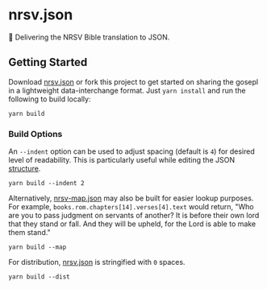 # nrsv.json

📖 Delivering the NRSV Bible translation to JSON.

## Getting Started

Download [nrsv.json](dist/nrsv.json) or fork this project to get started on sharing the gosepl in a lightweight data-interchange format. Just `yarn install` and run the following to build locally:

```
yarn build
```

### Build Options

An `--indent` option can be used to adjust spacing (default is `4`) for desired level of readability. This is particularly useful while editing the JSON [structure](lib/structure.js).

```
yarn build --indent 2
```

Alternatively, [nrsv-map.json](dist/nrsv-map.json) may also be built for easier lookup purposes. For example, `books.rom.chapters[14].verses[4].text` would return, "Who are you to pass judgment on servants of another? It is before their own lord that they stand or fall. And they will be upheld, for the Lord
is able to make them stand."

```
yarn build --map
```

For distribution, [nrsv.json](dist/nrsv.json) is stringified with `0` spaces.

```
yarn build --dist
```
